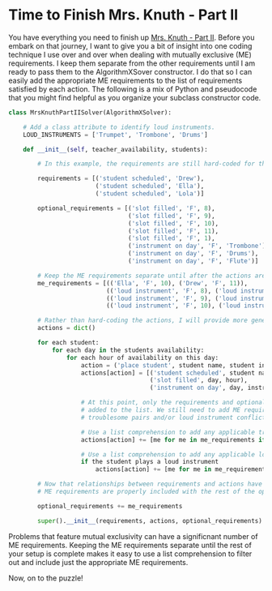 # Time to Finish Mrs. Knuth - Part II

You have everything you need to finish up [Mrs. Knuth - Part II](https://www.codingame.com/contribute/view/950238e7e8f40105ccd0fd6237bf60c4d25b3). Before you embark on that journey, I want to give you a bit of insight into one coding technique I use over and over when dealing with mutually exclusive (ME) requirements. I keep them separate from the other requirements until I am ready to pass them to the AlgorithmXSover constructor. I do that so I can easily add the appropriate ME requirements to the list of requirements satisfied by each action. The following is a mix of Python and pseudocode that you might find helpful as you organize your subclass constructor code.

```python
class MrsKnuthPartIISolver(AlgorithmXSolver):

    # Add a class attribute to identify loud instruments.
    LOUD_INSTRUMENTS = ['Trumpet', 'Trombone', 'Drums']

    def __init__(self, teacher_availability, students):

        # In this example, the requirements are still hard-coded for the example test case.

        requirements = [('student scheduled', 'Drew'),
                        ('student scheduled', 'Ella'),
                        ('student scheduled', 'Lola')]

        optional_requirements = [('slot filled', 'F', 8),
                                 ('slot filled', 'F', 9),
                                 ('slot filled', 'F', 10),
                                 ('slot filled', 'F', 11),
                                 ('slot filled', 'F', 1),
                                 ('instrument on day', 'F', 'Trombone'),
                                 ('instrument on day', 'F', 'Drums'),
                                 ('instrument on day', 'F', 'Flute')]

        # Keep the ME requirements separate until after the actions are built.
        me_requirements = [(('Ella', 'F', 10), ('Drew', 'F', 11)),
                           (('loud instrument', 'F', 8), ('loud instrument', 'F', 9)),
                           (('loud instrument', 'F', 9), ('loud instrument', 'F', 10)),
                           (('loud instrument', 'F', 10), ('loud instrument', 'F', 11))]

        # Rather than hard-coding the actions, I will provide more generic pseudocode.
        actions = dict()

        for each student:
            for each day in the students availability:
                for each hour of availability on this day:
                    action = ('place student', student name, student instrument, day, hour)
                    actions[action] = [('student scheduled', student name),
                                       ('slot filled', day, hour),
                                       ('instrument on day', day, instrument)]

                    # At this point, only the requirements and optional requirements have been
                    # added to the list. We still need to add ME requirements for potential
                    # troublesome pairs and/or loud instrument conflicts.

                    # Use a list comprehension to add any applicable troublesome pair ME requirements.
                    actions[action] += [me for me in me_requirements if (student name, day, hour) in me]

                    # Use a list comprehension to add any applicable loud instrument ME requirements.
                    if the student plays a loud instrument
                        actions[action] += [me for me in me_requirements if ('loud instrument', day, hour) in me]

        # Now that relationships between requirements and actions have been identified, make sure the
        # ME requirements are properly included with the rest of the optional requirements.

        optional_requirements += me_requirements 

        super().__init__(requirements, actions, optional_requirements)
```

Problems that feature mutual exclusivity can have a significnant number of ME requirements. Keeping the ME requirements separate until the rest of your setup is complete makes it easy to use a list comprehension to filter out and include just the appropriate ME requirements.

Now, on to the puzzle!
